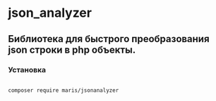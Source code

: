 # json_analyzer
<h2>Библиотека для быстрого преобразования json строки в php объекты.</h2>


<h3>Установка</h3>
<pИспользуя Composer, просто добавьте ее в свой composer.json, выполнив:</p>
<pre><code>
composer require maris/jsonanalyzer
</code></pre>
